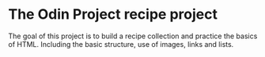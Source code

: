 # The Odin Project recipe project

The goal of this project is to build a recipe collection and practice the basics of HTML. Including the basic structure, use of images, links and lists.